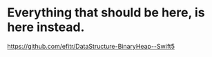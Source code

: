 # Everything that should be here, is here instead.
https://github.com/efitr/DataStructure-BinaryHeap--Swift5
